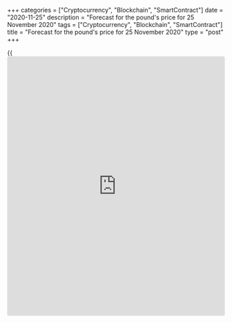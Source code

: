 +++
categories = ["Cryptocurrency", "Blockchain", "SmartContract"]
date = "2020-11-25"
description = "Forecast for the pound's price for 25 November 2020"
tags = ["Cryptocurrency", "Blockchain", "SmartContract"]
title = "Forecast for the pound's price for 25 November 2020"
type = "post"
+++

{{<iframe id="large-banner" src="https://www.bounty.group/#slide=22.0" width="100%" height="600" scrolling="no" style="border: 0px solid rgb(216, 221, 230); border-radius: 3px;">}}

2020-11-25

2020-11-25

Pound may make a bare-bones deal. Forecast as of 25.11.2020Dmitri
Demidenko

The markets expect London and Brussels to sign a deal, even if it's just
bare bones. How will that affect the [GBPUSD][1]? Let's check and make a
trading plan.

## Quarterly fundamental forecast for pound sterling

October's [advice][2] about buying the [GBPUSD][1] with a target at 1.34
hit the bullseye again. Since early November, the British pound has been
one of the top three performers among the G10 currencies, having grown
3.7% against the greenback amid successful clinical trials of a COVID-19
vaccine, a new fiscal stimulus, and Brexit deal expectations. Only the
NZ and Australian dollars are ahead.

Just like the Americans, who aren't waiting for the US economy to
recover, buying stocks, the Britishers are increasing long positions in
the pound sterling, hoping that London and Brussels will make a deal at
the last moment. Any deal will satisfy the markets even if it just
outlines a future agreement's foundation. That’s what's important and
what most [investor](https://www.fintechee.com/tutorial-for-forex-trading/investor-mode/)s hope for. However, the [GBPUSD's][1] reversal risks,
reflecting the difference between the Call and Put option premiums, have
recently come over to the dollar's side. Most probably, traders fear
that profits in long positions will be fixed, based on the "sell on
rumors, buy on facts" principle.

### GBPUSD evolution and reversal risks

 _Source: Bloomberg._

The EU saw many situations when only 24 hours were left until the
critical point, and a deal was finally made by the evening after many
years of negotiations. Brussels has got steel nerves: it often
negotiated with a stronger opponent and got what it wanted, eventually.
The belief in a Brexit deal looks therefore grounded and helps the pound
grow.

Undoubtedly, the [GBPUSD's][1] rally wouldn’t be so impressive if not
for the USD's weakness. The global risk appetite growth, safe-haven
asset sell-offs, and lower political uncertainty hit the greenback.
Donald Trump's administration is getting ready for the presidency
transition to Biden. Trump's Twitter won't disturb [investor](https://www.fintechee.com/tutorial-for-forex-trading/investor-mode/)s with weird
comments any longer. The US dollar is receding, and those currencies
that have got their own trumps are more successful. The Australian and
NZ dollars' trump is China, and the pound sterling's one is a Brexit
deal.

It doesn't even matter that UK retail sales dropped to their lowest
since June according to CBI, business activity grew, and the Exchequer
unveiled another fiscal stimulus package. This time, it's £4.3 billion,
£2.9 of which will be allocated to 1 million jobless to get them back to
work. Boris Johnson promised that the high-risk group for COVID-19 would
have been vaccinated by Easter. So, the pent-up demand effect will
catalyze the GDP's growth as soon as the UK has handled the coronavirus
issue.

 **Quarterly trading plan for**[ **GBPUSD**][1]

Thus, the [GBPUSD's][1] long-term prospects look bullish. In the short
term, the pound risks facing sell-offs at $1.34-1.35 because of the
"sell on rumors, buy on facts" strategy. If so, we will be able to open
long positions targeted at $1.365 and $1.38.

* * *

P.S. Did you like my article? Share it in social networks: it will be
the best “thank you" :)

Ask me questions and comment below. I’ll be glad to answer your
questions and give necessary explanations.

 **Useful links:**

  * I recommend trying to trade with a reliable broker [here][3]. The system allows you to trade by yourself or copy successful traders from all across the globe.
  * Use my promo-code BLOG for getting deposit bonus 50% on LiteForex platform. Just enter this code in the appropriate field while [depositing][4] your trading account.
  * Telegram chat for traders: <t.me/liteforexengchat>. We are sharing the signals and trading experience
  * Telegram channel with high-quality analytics, Forex reviews, training articles, and other useful things for traders <t.me/liteforex>



## Price chart of GBPUSD in real time mode

The content of this article reflects the author’s opinion and does not
necessarily reflect the official position of LiteForex. The material
published on this page is provided for informational purposes only and
should not be considered as the provision of investment advice for the
purposes of Directive 2004/39/EC.

Rate this article:

{{value}}

( {{count}} {{title}} )

   1. my.liteforex.com/trading/chart?symbol=GBPUSD&returnUrl=true
   2. www.liteforex.com/blog/analysts-opinions/pound-theres-always-hope-analysis-as-of-21102020/
   3. my.liteforex.com/?category=analysts-opinions&slug=pound-may-make-a-bare-bones-deal-forecast-as-of-25112020&openPopup=%2Fregistration%2Fpopup&utm_source=blog&utm_medium=article&utm_campaign=bonus
   4. my.liteforex.com/deposit/?category=analysts-opinions&slug=pound-may-make-a-bare-bones-deal-forecast-as-of-25112020&promo_code=BLOG&utm_source=blog&utm_medium=article&utm_campaign=bonus